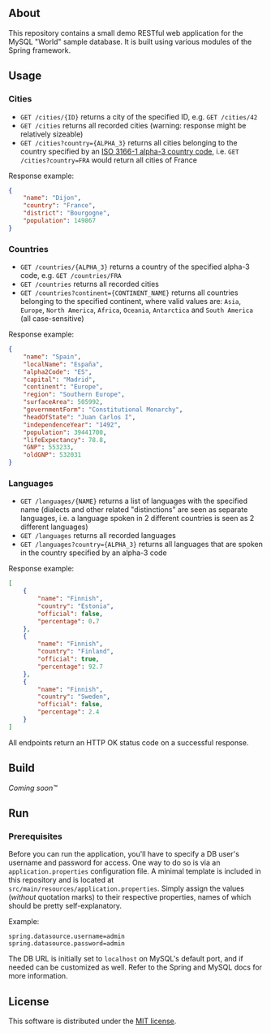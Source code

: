 ## About
This repository contains a small demo RESTful web application for the MySQL "World" sample database.
It is built using various modules of the Spring framework.

## Usage

### Cities
* `GET /cities/{ID}` returns a city of the specified ID, e.g. `GET /cities/42`
* `GET /cities` returns all recorded cities (warning: response might be relatively sizeable)
* `GET /cities?country={ALPHA_3}` returns all cities belonging to the country specified by an [ISO 3166-1 alpha-3 country code](https://en.wikipedia.org/wiki/ISO_3166-1_alpha-3), i.e. `GET /cities?country=FRA` would return all cities of France

Response example:
```json
{
    "name": "Dijon",
    "country": "France",
    "district": "Bourgogne",
    "population": 149867
}
```
### Countries
* `GET /countries/{ALPHA_3}` returns a country of the specified alpha-3 code, e.g. `GET /countries/FRA`
* `GET /countries` returns all recorded cities
* `GET /countries?continent={CONTINENT_NAME}` returns all countries belonging to the specified continent, where valid values are: `Asia`, `Europe`, `North America`, `Africa`, `Oceania`, `Antarctica` and `South America` (all case-sensitive)

Response example:
```json
{
    "name": "Spain",
    "localName": "España",
    "alpha2Code": "ES",
    "capital": "Madrid",
    "continent": "Europe",
    "region": "Southern Europe",
    "surfaceArea": 505992,
    "governmentForm": "Constitutional Monarchy",
    "headOfState": "Juan Carlos I",
    "independenceYear": "1492",
    "population": 39441700,
    "lifeExpectancy": 78.8,
    "GNP": 553233,
    "oldGNP": 532031
}
```

### Languages
* `GET /languages/{NAME}` returns a list of languages with the specified name (dialects and other related "distinctions" are seen as separate languages, i.e. a language spoken in 2 different countries is seen as 2 different languages)
* `GET /languages` returns all recorded languages
* `GET /languages?country={ALPHA_3}` returns all languages that are spoken in the country specified by an alpha-3 code

Response example:
```json
[
    {
        "name": "Finnish",
        "country": "Estonia",
        "official": false,
        "percentage": 0.7
    },
    {
        "name": "Finnish",
        "country": "Finland",
        "official": true,
        "percentage": 92.7
    },
    {
        "name": "Finnish",
        "country": "Sweden",
        "official": false,
        "percentage": 2.4
    }
]
```

All endpoints return an HTTP OK status code on a successful response.

## Build
*Coming soon™*

## Run

### Prerequisites
Before you can run the application, you'll have to specify a DB user's username and password for access. One way to do
so is via an `application.properties` configuration file. A minimal template is included in this repository and is
located at `src/main/resources/application.properties`. Simply assign the values (*without* quotation marks) to their
respective properties, names of which should be pretty self-explanatory.

Example:
```properties
spring.datasource.username=admin
spring.datasource.password=admin
```

The DB URL is initially set to `localhost` on MySQL's default port, and if needed can be customized as well. Refer to
the Spring and MySQL docs for more information.

## License
This software is distributed under the [MIT license](LICENSE).
